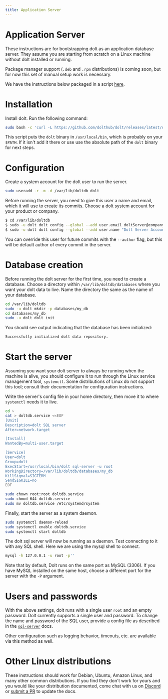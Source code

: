 ```yaml
---
title: Application Server
---
```


# Application Server

These instructions are for bootstrapping dolt as an application
database server. They assume you are starting from scratch on a Linux
machine without dolt installed or running.

Package manager support (`.deb` and `.rpm` distributions) is coming
soon, but for now this set of manual setup work is necessary.

We have the instructions below packaged in a script [here](https://github.com/dolthub/dolt/blob/main/docs/deploy-server.sh).

# Installation

Install dolt. Run the following command:

```bash
sudo bash -c 'curl -L https://github.com/dolthub/dolt/releases/latest/download/install.sh | sudo bash'
```

This script puts the `dolt` binary in `/usr/local/bin`, which is
probably on your `$PATH`. If it isn't add it there or use use the
absolute path of the `dolt` binary for next steps.

# Configuration

Create a system account for the dolt user to run the server.

```bash
sudo useradd -r -m -d /var/lib/doltdb dolt
```

Before running the server, you need to give this user a name and
email, which it will use to create its commits. Choose a dolt system
account for your product or company.

```bash
$ cd /var/lib/doltdb
$ sudo -u dolt dolt config --global --add user.email doltServer@company.com
$ sudo -u dolt dolt config --global --add user.name "Dolt Server Account"
```

You can override this user for future commits with the `--author`
flag, but this will be default author of every commit in the server.

# Database creation

Before running the dolt server for the first time, you need to create
a database. Choose a directory within `/var/lib/doltdb/databases`
where you want your dolt data to live. Name the directory the same as
the name of your database.

```bash
cd /var/lib/doltdb
sudo -u dolt mkdir -p databases/my_db
cd databases/my_db
sudo -u dolt dolt init
```

You should see output indicating that the database has been
initialized:

```bash
Successfully initialized dolt data repository.
```

# Start the server

Assuming you want your dolt server to always be running when the
machine is alive, you should configure it to run through the Linux
service management tool, `systemctl`. Some distributions of Linux do
not support this tool; consult their documentation for configuration
instructions.

Write the server's config file in your home directory, then move it to
where `systemctl` needs it to live.

```bash
cd ~
cat > doltdb.service <<EOF
[Unit]
Description=dolt SQL server
After=network.target

[Install]
WantedBy=multi-user.target

[Service]
User=dolt
Group=dolt
ExecStart=/usr/local/bin/dolt sql-server -u root
WorkingDirectory=/var/lib/doltdb/databases/my_db
KillSignal=SIGTERM
SendSIGKILL=no
EOF

sudo chown root:root doltdb.service
sudo chmod 644 doltdb.service
sudo mv doltdb.service /etc/systemd/system
```

Finally, start the server as a system daemon.

```bash
sudo systemctl daemon-reload
sudo systemctl enable doltdb.service
sudo systemctl start doltdb
```

The dolt sql server will now be running as a daemon. Test connecting
to it with any SQL shell. Here we are using the mysql shell to connect.

```bash
mysql -h 127.0.0.1 -u root -p''
```

Note that by default, Dolt runs on the same port as MySQL (3306). If
you have MySQL installed on the same host, choose a different port for
the server with the `-P` argument.

# Users and passwords

With the above settings, dolt runs with a single user `root` and an
empty password. Dolt currently supports a single user and password. To
change the name and password of the SQL user, provide a config file as
described in the [`sql-server`](../interfaces/cli.md#dolt-sql-server)
docs.

Other configuration such as logging behavior, timeouts, etc. are
available via this method as well.

# Other Linux distributions

These instructions should work for Debian, Ubuntu, Amazon Linux, and
many other common distributions. If you find they don't work for yours
and you would like your distribution documented, come chat with us on
[Discord](https://discord.com/invite/RFwfYpu) or [submit a
PR](https://github.com/dolthub/docs) to update the docs.
